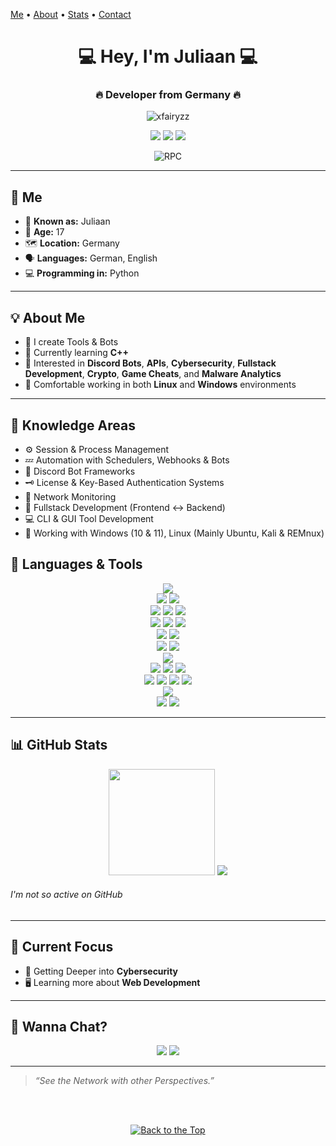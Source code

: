 <a name="top"></a>
[Me](#me) • [About](#about-me) • [Stats](#github-stats) • [Contact](#wanna-chat)

<h1 align="center">💻 Hey, I'm Juliaan 💻</h1>
<h3 align="center">🔥 Developer from Germany 🔥</h3>

<p align="center">
  <img src="https://komarev.com/ghpvc/?username=xfairyzz&label=Profile%20Views&color=blueviolet&style=flat" alt="xfairyzz" />
</p>

<p align="center">
  <a href="https://t.me/xFairyzz" target="_blank"><img src="https://img.shields.io/badge/Telegram-@xFairyzz-blue?style=for-the-badge&logo=telegram" /></a>
  <a href="https://x.com/xxResonancee" target="_blank"><img src="https://img.shields.io/badge/Twitter-@xxFairyzz1337-blue?style=for-the-badge&logo=x" /></a>
  <a href="https://discord.com/users/1092033992288653424" target="_blank"><img src="https://img.shields.io/badge/Discord-Juliaan%20%3C3-blue?style=for-the-badge&logo=discord" /></a>
  <br />
  <p align="center">
  <img src="https://lanyard.cnrad.dev/api/1092033992288653424?borderRadius=5px&idleMessage=&bg=a&animated=true;" alt="RPC" />
</p>

---

<a name="me"></a>

## 👤 Me

- 🔎 **Known as:** Juliaan
- 👤 **Age:** 17
- 🗺️ **Location:** Germany  
- 🗣️ **Languages:** German, English
- 💻 **Programming in:** Python

---

<a name="about-me"></a>

## 💡 About Me

* 🔧 I create Tools & Bots
* 🧠 Currently learning **C++**
* 🧪 Interested in **Discord Bots**, **APIs**, **Cybersecurity**, **Fullstack Development**, **Crypto**, **Game Cheats**, and **Malware Analytics**
* 🐧 Comfortable working in both **Linux** and **Windows** environments

---

<a name="knowledge-areas"></a>

## 🧠 Knowledge Areas

* ⚙️ Session & Process Management
* 💤 Automation with Schedulers, Webhooks & Bots
* 🤖 Discord Bot Frameworks
* 🗝️ License & Key-Based Authentication Systems
* 🛜 Network Monitoring 
* 🧠 Fullstack Development (Frontend ↔ Backend)
* 💻 CLI & GUI Tool Development
* 🐧 Working with Windows (10 & 11), Linux (Mainly Ubuntu, Kali & REMnux)



<a name="languages-tools"></a>

## 🧰 Languages & Tools

<p align="center">
  <img src="https://img.shields.io/badge/Python-3776AB?style=for-the-badge&logo=python&logoColor=white" />
  <br />
  <img src="https://img.shields.io/badge/visual-studio-5C2D91?style=for-the-badge&logo=dev.to&logoColor=white" />
  <img src="https://img.shields.io/badge/Visual-Studio_Code-007ACC?style=for-the-badge&logo=dev.to&logoColor=white" />
  <br />
  <img src="https://img.shields.io/badge/PM2-2B037A?style=for-the-badge&logo=pm2&logoColor=white" />
  <img src="https://img.shields.io/badge/Git-F05032?style=for-the-badge&logo=git&logoColor=white" />
  <img src="https://img.shields.io/badge/Figma-F24E1E?style=for-the-badge&logo=figma&logoColor=white" />
  <br />
  <img src="https://img.shields.io/badge/MySQL-4479A1?style=for-the-badge&logo=mysql&logoColor=white" />
  <img src="https://img.shields.io/badge/MongoDB-47A248?style=for-the-badge&logo=mongodb&logoColor=white" />
  <img src="https://img.shields.io/badge/phpMyAdmin-6C78AF?style=for-the-badge&logo=phpmyadmin&logoColor=white" />
  <br />
  <img src="https://img.shields.io/badge/RDP-0078D6?style=for-the-badge&logo=pcgamingwiki&logoColor=white" />
  <img src="https://img.shields.io/badge/FileZilla-BF0000?style=for-the-badge&logo=filezilla&logoColor=white" />
  <br />
  <img src="https://img.shields.io/badge/Windows-0078D6?style=for-the-badge&logo=codeblocks&logoColor=white" />
  <img src="https://img.shields.io/badge/Linux-FCC624?style=for-the-badge&logo=linux&logoColor=white" />
  <br />
  <img src="https://img.shields.io/badge/VMWare Workstation-607078?style=for-the-badge&logo=vmware&logoColor=white" />
  <br />
  <img src="https://img.shields.io/badge/Burp_Suite-00a2d7?style=for-the-badge&logo=burpsuite&logoColor=white" />
  <img src="https://img.shields.io/badge/Nmap-0db7ed?style=for-the-badge&logo=antennapod&logoColor=white" />
  <img src="https://img.shields.io/badge/Wireshark-009999?style=for-the-badge&logo=wireshark&logoColor=white" />
  <br />
  <img src="https://img.shields.io/badge/X64Dbg-555555?style=for-the-badge&logo=openbugbounty&logoColor=white" />
  <img src="https://img.shields.io/badge/IDA Pro-f5ad7a?style=for-the-badge&logo=persistent&logoColor=white" />
  <img src="https://img.shields.io/badge/Ghidra-ff0000?style=for-the-badge&logo=redragon&logoColor=white" />
  <img src="https://img.shields.io/badge/Dnspy-555555?style=for-the-badge&logo=unsplash&logoColor=white" />
  <br />
  <img src="https://img.shields.io/badge/Detect it Easy-FF6D2D?style=for-the-badge&logo=deepgram&logoColor=white" />
  <br />
  <img src="https://img.shields.io/badge/VirusTotal-7594de?style=for-the-badge&logo=virustotal&logoColor=white" />
  <img src="https://img.shields.io/badge/Triage-ff0000?style=for-the-badge&logo=truenas&logoColor=white" />
</p>

---

<a name="github-stats"></a>

## 📊 GitHub Stats

<p align="center">
  <img src="https://github-readme-stats.vercel.app/api?username=xFairyzz&show_icons=true&theme=tokyonight&count_private=true" height="170"/>
  <img src="https://github-readme-stats.vercel.app/api/top-langs/?username=xFairyzz&layout=compact&theme=tokyonight"/>
</p>


###### I'm not so active on GitHub

---

<a name="current-focus"></a>

## 🚀 Current Focus

* 🔑 Getting Deeper into **Cybersecurity** 
* 🖥️ Learning more about **Web Development** 

---

<a name="wanna-chat"></a>

## 🔗 Wanna Chat?

<p align="center">
  <a href="https://t.me/xFairyzz" target="_blank"><img src="https://img.shields.io/badge/Telegram-@xFairyzz-blue?style=for-the-badge&logo=telegram" /></a>
  <a href="https://discord.com/users/1092033992288653424"><img src="https://img.shields.io/badge/Discord-Juliaan%20%3C3-blue?style=for-the-badge&logo=discord" /></a>

</p>

---

> *“See the Network with other Perspectives.”*


<br />
<br />
<p align="center">
  <a href="#top">
    <img src="https://img.shields.io/badge/Back%20to%20the%20Top-2d2d2d?style=for-the-badge&logo=github&logoColor=white" alt="Back to the Top"/>
  </a>
</p>
